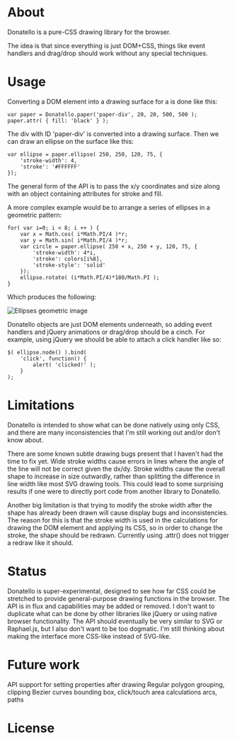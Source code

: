 # About

Donatello is a pure-CSS drawing library for the browser.

The idea is that since everything is just DOM+CSS, things like event handlers and drag/drop 
should work without any special techniques. 

# Usage

Converting a DOM element into a drawing surface for a is done like this:

    var paper = Donatello.paper('paper-div', 20, 20, 500, 500 );
    paper.attr( { fill: 'black' } );

The div with ID 'paper-div' is converted into a drawing surface. Then we can draw an ellipse
on the surface like this:

    var ellipse = paper.ellipse( 250, 250, 120, 75, { 
        'stroke-width': 4,
        'stroke': '#FFFFFF'
	});

The general form of the API is to pass the x/y coordinates and size along with an object
containing attributes for stroke and fill.

A more complex example would be to arrange a series of ellipses in a geometric pattern:

    for( var i=0; i < 8; i ++ ) {
        var x = Math.cos( i*Math.PI/4 )*r;
        var y = Math.sin( i*Math.PI/4 )*r;
        var circle = paper.ellipse( 250 + x, 250 + y, 120, 75, { 
            'stroke-width': 4*i,
            'stroke': colors[i%8],
            'stroke-style': 'solid'
        });
        ellipse.rotate( (i*Math.PI/4)*180/Math.PI );
    }

Which produces the following:

![Ellipses geometric image](https://github.com/dnewcome/Donatello/raw/master/samples/ellipses.png)

Donatello objects are just DOM elements underneath, so adding event handlers and jQuery
animations or drag/drop should be a cinch. For example, using jQuery we should be able to 
attach a click handler like so:

    $( ellipse.node() ).bind( 
        'click', function() { 
            alert( 'clicked!' ); 
        }
    );

# Limitations

Donatello is intended to show what can be done natively using only CSS, and there are many inconsistencies that I'm 
still working out and/or don't know about.

There are some known subtle drawing bugs present that I haven't had the time to fix yet. Wide stroke widths cause errors
in lines where the angle of the line will not be correct given the dx/dy. Stroke widths cause the overall shape to
increase in size outwardly, rather than splitting the difference in line width like most SVG drawing tools. This could
lead to some surprising results if one were to directly port code from another library to Donatello.

Another big limitation is that trying to modify the stroke width after the shape has already been drawn will cause 
display bugs and inconsistencies. The reason for this is that the stroke width is used in the calculations for drawing
the DOM element and applying its CSS, so in order to change the stroke, the shape should be redrawn. Currently using 
.attr() does not trigger a redraw like it should.

# Status

Donatello is super-experimental, designed to see how far CSS could be stretched to provide
general-purpose drawing functions in the browser. The API is in flux and capabilities may be added or 
removed. I don't want to duplicate what can be done by other libraries like jQuery 
or using native browser functionality. The API should eventually be very similar to SVG or Raphael.js, but I also don't
want to be too dogmatic. I'm still thinking about making the interface more CSS-like instead of SVG-like.

# Future work

API support for setting properties after drawing
Regular polygon
grouping, clipping
Bezier curves
bounding box, click/touch area calculations
arcs, paths

# License

